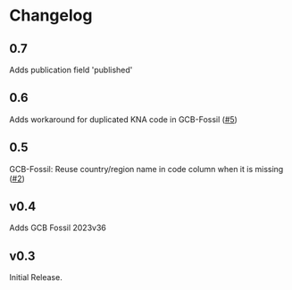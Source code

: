 # Changelog

## 0.7

Adds publication field 'published'

## 0.6

Adds workaround for duplicated KNA code in GCB-Fossil
([#5](https://github.com/openclimatedata/openclimatedata/issues/5))

## 0.5

GCB-Fossil: Reuse country/region name in code column when it is missing
([#2](https://github.com/openclimatedata/openclimatedata/issues/2))

## v0.4

Adds GCB Fossil 2023v36

## v0.3

Initial Release.
